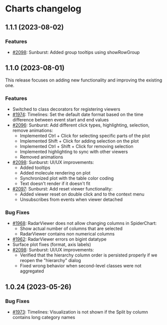 # Charts changelog

## 1.1.1 (2023-08-02)

### Features

* [#2098](https://github.com/datagrok-ai/public/issues/2098): Sunburst: Added group tooltips using showRowGroup

## 1.1.0 (2023-08-01)

This release focuses on adding new functionality and improving the existing one.

### Features

* Switched to class decorators for registering viewers
* [#1974](https://github.com/datagrok-ai/public/issues/1974): Timelines: Set the default date format based on the time difference between event start and end values
* [#2096](https://github.com/datagrok-ai/public/issues/2096): Sunburst: Add different click types, highlighting, selection, remove animations:
  * Implemented Ctrl + Click for selecting specific parts of the plot
  * Implemented Shift + Click for adding selection on the plot
  * Implemented Ctrl + Shift + Click for removing selection
  * Implemented highlighting to sync with other viewers
  * Removed animations
* [#2098](https://github.com/datagrok-ai/public/issues/2098): Sunburst: UI/UX improvements:
  * Added tooltips
  * Added molecule rendering on plot
  * Synchronized plot with the table color coding
  * Text doesn't render if it doesn't fit
* [#2097](https://github.com/datagrok-ai/public/issues/2097): Sunburst: Add reset viewer functionality:
  * Added viewer reset on double click and to the context menu
  * Unsubscribes from events when viewer detached

### Bug Fixes

* [#1968](https://github.com/datagrok-ai/public/issues/1968): RadarViewer does not allow changing columns in SpiderChart:
  * Show actual number of columns that are selected
  * RadarViewer contains non numerical columns
* [#1962](https://github.com/datagrok-ai/public/issues/1962): RadarViewer errors on bigint datatype
* Surface plot fixes (format, axis labels)
* [#2098](https://github.com/datagrok-ai/public/issues/2098): Sunburst: UI/UX improvements:
  * Verified that the hierarchy column order is persisted properly if we reopen the "hierarchy" dialog
  * Fixed wrong behavior when second-level classes were not aggregated

## 1.0.24 (2023-05-26)

### Bug Fixes

* [#1973](https://github.com/datagrok-ai/public/issues/1973): Timelines: Visualization is not shown if the Split by column contains long category names
